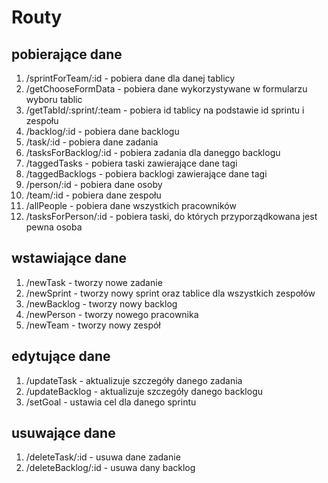 # Routy

## pobierające dane

1. /sprintForTeam/:id - pobiera dane dla danej tablicy
2. /getChooseFormData - pobiera dane wykorzystywane w formularzu wyboru tablic
3. /getTabId/:sprint/:team - pobiera id tablicy na podstawie id sprintu i zespołu
4. /backlog/:id - pobiera dane backlogu
5. /task/:id - pobiera dane zadania
6. /tasksForBacklog/:id - pobiera zadania dla daneggo backlogu
7. /taggedTasks - pobiera taski zawierające dane tagi
8. /taggedBacklogs - pobiera backlogi zawierające dane tagi
9. /person/:id - pobiera dane osoby
10. /team/:id - pobiera dane zespołu
11. /allPeople - pobiera dane wszystkich pracowników
12. /tasksForPerson/:id - pobiera taski, do których przyporządkowana jest pewna osoba

## wstawiające dane
1. /newTask - tworzy nowe zadanie
2. /newSprint - tworzy nowy sprint oraz tablice dla wszystkich zespołów
3. /newBacklog - tworzy nowy backlog
4. /newPerson - tworzy nowego pracownika
5. /newTeam - tworzy nowy zespół

## edytujące dane
1. /updateTask - aktualizuje szczegóły danego zadania
2. /updateBacklog - aktualizuje szczegóły danego backlogu
3. /setGoal - ustawia cel dla danego sprintu

## usuwające dane
1. /deleteTask/:id - usuwa dane zadanie
2. /deleteBacklog/:id - usuwa dany backlog